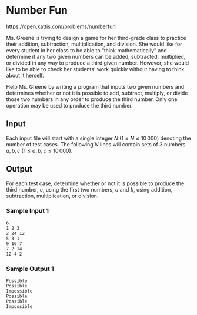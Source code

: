 # Number Fun 

https://open.kattis.com/problems/numberfun

Ms. Greene is trying to design a game for her third-grade class to practice their addition, subtraction, multiplication, and division. She would like for every student in her class to be able to “think mathematically” and determine if any two given numbers can be added, subtracted, multiplied, or divided in any way to produce a third given number. However, she would like to be able to check her students’ work quickly without having to think about it herself.

Help Ms. Greene by writing a program that inputs two given numbers and determines whether or not it is possible to add, subtract, multiply, or divide those two numbers in any order to produce the third number. Only one operation may be used to produce the third number.

## Input 

Each input file will start with a single integer $N$ ($1 \le N \le 10\, 000$) denoting the number of test cases. The following $N$ lines will contain sets of $3$ numbers $a, b, c$ ($1 \le a, b, c \le 10\, 000$).

## Output

For each test case, determine whether or not it is possible to produce the third number, $c$, using the first two numbers, $a$ and $b$, using addition, subtraction, multiplication, or division.


### Sample Input 1

``` text
6
1 2 3
2 24 12
5 3 1
9 16 7
7 2 14
12 4 2

```

### Sample Output 1

``` text
Possible
Possible
Impossible
Possible
Possible
Impossible

```

